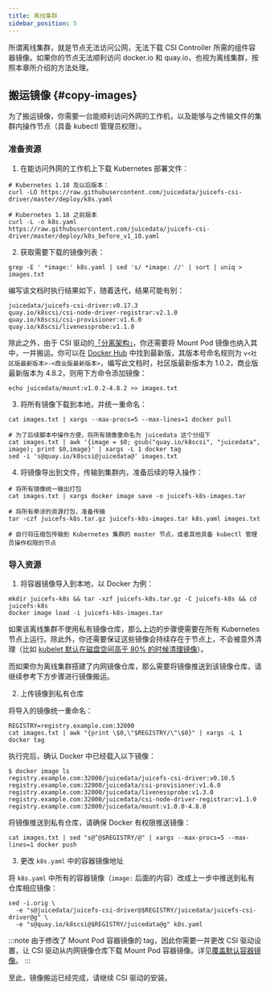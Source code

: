 ```yaml
---
title: 离线集群
sidebar_position: 5
---
```


所谓离线集群，就是节点无法访问公网，无法下载 CSI Controller 所需的组件容器镜像。如果你的节点无法顺利访问 docker.io 和 quay.io，也视为离线集群，按照本章所介绍的方法处理。

## 搬运镜像 {#copy-images}

为了搬运镜像，你需要一台能顺利访问外网的工作机，以及能够与之传输文件的集群内操作节点（具备 kubectl 管理员权限）。

### 准备资源

1. 在能访问外网的工作机上下载 Kubernetes 部署文件：

```shell
# Kubernetes 1.18 及以后版本：
curl -LO https://raw.githubusercontent.com/juicedata/juicefs-csi-driver/master/deploy/k8s.yaml

# Kubernetes 1.18 之前版本
curl -L -o k8s.yaml https://raw.githubusercontent.com/juicedata/juicefs-csi-driver/master/deploy/k8s_before_v1_18.yaml
```

2. 获取需要下载的镜像列表：

```shell
grep -E ' *image:' k8s.yaml | sed 's/ *image: //' | sort | uniq > images.txt
```

编写该文档时执行结果如下，随着迭代，结果可能有别：

```
juicedata/juicefs-csi-driver:v0.17.3
quay.io/k8scsi/csi-node-driver-registrar:v2.1.0
quay.io/k8scsi/csi-provisioner:v1.6.0
quay.io/k8scsi/livenessprobe:v1.1.0
```

除此之外，由于 CSI 驱动的[「分离架构」](../introduction.md)，你还需要将 Mount Pod 镜像也纳入其中，一并搬运。你可以在 [Docker Hub](https://hub.docker.com/r/juicedata/mount/tags?page=1&name=v) 中找到最新版，其版本号命名规则为 `v<社区版最新版本>-<商业版最新版本>`，编写此文档时，社区版最新版本为 1.0.2，商业版最新版本为 4.8.2，则用下方命令添加镜像：

```
echo juicedata/mount:v1.0.2-4.8.2 >> images.txt
```

3. 将所有镜像下载到本地，并统一重命名：

```shell
cat images.txt | xargs --max-procs=5 --max-lines=1 docker pull

# 为了后续脚本中操作方便，将所有镜像重命名为 juicedata 这个分组下
cat images.txt | awk '{image = $0; gsub("quay.io/k8scsi", "juicedata", image); print $0,image}' | xargs -L 1 docker tag
sed -i 's@quay.io/k8scsi@juicedata@' images.txt
```

4. 将镜像导出到文件，传输到集群内，准备后续的导入操作：

```shell
# 将所有镜像统一输出打包
cat images.txt | xargs docker image save -o juicefs-k8s-images.tar

# 将所有牵涉的资源打包，准备传输
tar -czf juicefs-k8s.tar.gz juicefs-k8s-images.tar k8s.yaml images.txt

# 自行将压缩包传输到 Kubernetes 集群的 master 节点，或者其他具备 kubectl 管理员操作权限的节点
```

### 导入资源

1. 将容器镜像导入到本地，以 Docker 为例：

```shell
mkdir juicefs-k8s && tar -xzf juicefs-k8s.tar.gz -C juicefs-k8s && cd juicefs-k8s
docker image load -i juicefs-k8s-images.tar
```

如果该离线集群不使用私有镜像仓库，那么上边的步骤便需要在所有 Kubernetes 节点上运行。除此外，你还需要保证这些镜像会持续存在于节点上，不会被意外清理（比如 [kubelet 默认在磁盘空间高于 80% 的时候清理镜像](https://kubernetes.io/zh-cn/docs/concepts/architecture/garbage-collection/#containers-images)）。

而如果你为离线集群搭建了内网镜像仓库，那么需要将镜像推送到该镜像仓库，请继续参考下方步骤进行镜像搬运。

2. 上传镜像到私有仓库

将导入的镜像统一重命名：

```shell
REGISTRY=registry.example.com:32000
cat images.txt | awk "{print \$0,\"$REGISTRY/\"\$0}" | xargs -L 1 docker tag
```

执行完后，确认 Docker 中已经载入以下镜像：

```
$ docker image ls
registry.example.com:32000/juicedata/juicefs-csi-driver:v0.10.5
registry.example.com:32000/juicedata/csi-provisioner:v1.6.0
registry.example.com:32000/juicedata/livenessprobe:v1.3.0
registry.example.com:32000/juicedata/csi-node-driver-registrar:v1.1.0
registry.example.com:32000/juicedata/mount:v1.0.0-4.8.0
```

将镜像推送到私有仓库，请确保 Docker 有权限推送镜像：

```shell
cat images.txt | sed "s@^@$REGISTRY/@" | xargs --max-procs=5 --max-lines=1 docker push
```

3. 更改 `k8s.yaml` 中的容器镜像地址

将 `k8s.yaml` 中所有的容器镜像（`image:` 后面的内容）改成上一步中推送到私有仓库相应镜像：

```shell
sed -i.orig \
  -e "s@juicedata/juicefs-csi-driver@$REGISTRY/juicedata/juicefs-csi-driver@g" \
  -e "s@quay.io/k8scsi@$REGISTRY/juicedata@g" k8s.yaml
```

:::note
由于修改了 Mount Pod 容器镜像的 tag，因此你需要一并更改 CSI 驱动设置，让 CSI 驱动从内网镜像仓库下载 Mount Pod 容器镜像。详见[覆盖默认容器镜像](../examples/mount-image.md#overwrite-mount-pod-image)。
:::

至此，镜像搬运已经完成，请继续 CSI 驱动的安装。
